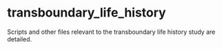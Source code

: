# transboundary_life_history
Scripts and other files relevant to the transboundary life history study are detailed.
